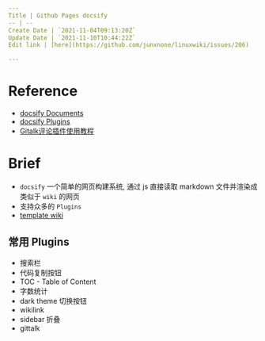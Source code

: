 ```yaml
---
Title | Github Pages docsify
-- | --
Create Date | `2021-11-04T09:13:20Z`
Update Date | `2021-11-10T10:44:22Z`
Edit link | [here](https://github.com/junxnone/linuxwiki/issues/206)

---
```

# Reference

- [docsify Documents](https://docsify.js.org)
- [docsify Plugins](https://docsify.js.org/#/awesome?id=plugins)
- [Gitalk评论插件使用教程](https://segmentfault.com/a/1190000018072952)


# Brief
- `docsify` 一个简单的网页构建系统, 通过 js 直接读取 markdown 文件并渲染成类似于 `wiki` 的网页 
- 支持众多的 `Plugins`
- [template wiki](https://junxnone.github.io/template-wiki/)


## 常用 Plugins 
- 搜索栏
- 代码复制按钮
- TOC - Table of Content
- 字数统计
- dark theme 切换按钮
- wikilink
- sidebar 折叠
- gittalk


